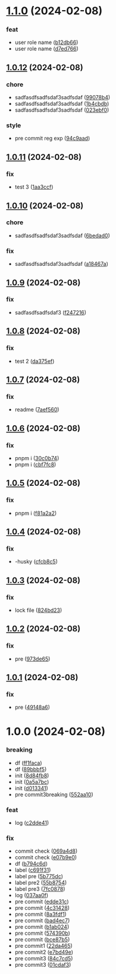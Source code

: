 # [1.1.0](https://github.com/AirP0WeR/monorepo-nextjs-express-bun-boilerplate/compare/v1.0.12...v1.1.0) (2024-02-08)


### feat

* user role name ([b12db66](https://github.com/AirP0WeR/monorepo-nextjs-express-bun-boilerplate/commit/b12db66b9eaf694aae60ba897aa1195fa9a2b522))
* user role name ([d7ed766](https://github.com/AirP0WeR/monorepo-nextjs-express-bun-boilerplate/commit/d7ed766c2609f1c653151c2c58e9ab483f5938f7))

## [1.0.12](https://github.com/AirP0WeR/monorepo-nextjs-express-bun-boilerplate/compare/v1.0.11...v1.0.12) (2024-02-08)


### chore

* sadfasdfsadfsdaf3sadfsdaf ([99078b4](https://github.com/AirP0WeR/monorepo-nextjs-express-bun-boilerplate/commit/99078b4bbdfa197ebe7e9be59cfe2c20d0d60587))
* sadfasdfsadfsdaf3sadfsdaf ([1b4cbdb](https://github.com/AirP0WeR/monorepo-nextjs-express-bun-boilerplate/commit/1b4cbdba34f6ac60288c542526e77ba0cc604e03))
* sadfasdfsadfsdaf3sadfsdaf ([023ebf0](https://github.com/AirP0WeR/monorepo-nextjs-express-bun-boilerplate/commit/023ebf08e1cd08287adddf1cb45f35be1b0dc1ee))

### style

* pre commit reg exp ([94c9aad](https://github.com/AirP0WeR/monorepo-nextjs-express-bun-boilerplate/commit/94c9aadaee39698acff9fa71b79bcf60725b7ecb))

## [1.0.11](https://github.com/AirP0WeR/monorepo-nextjs-express-bun-boilerplate/compare/v1.0.10...v1.0.11) (2024-02-08)


### fix

* test 3 ([1aa3ccf](https://github.com/AirP0WeR/monorepo-nextjs-express-bun-boilerplate/commit/1aa3ccf657ddcaacfe23672eae27d3ee8bfd87e9))

## [1.0.10](https://github.com/AirP0WeR/monorepo-nextjs-express-bun-boilerplate/compare/v1.0.9...v1.0.10) (2024-02-08)


### chore

* sadfasdfsadfsdaf3sadfsdaf ([6bedad0](https://github.com/AirP0WeR/monorepo-nextjs-express-bun-boilerplate/commit/6bedad09f737ddb5826ffaa55ecdb1b749659d21))

### fix

* sadfasdfsadfsdaf3sadfsdaf ([a18467a](https://github.com/AirP0WeR/monorepo-nextjs-express-bun-boilerplate/commit/a18467ac43eba477c95877d941807325f9d07244))

## [1.0.9](https://github.com/AirP0WeR/monorepo-nextjs-express-bun-boilerplate/compare/v1.0.8...v1.0.9) (2024-02-08)


### fix

* sadfasdfsadfsdaf3 ([f247216](https://github.com/AirP0WeR/monorepo-nextjs-express-bun-boilerplate/commit/f247216bce1992a6b5149c6dfff6fb79e15aa237))

## [1.0.8](https://github.com/AirP0WeR/monorepo-nextjs-express-bun-boilerplate/compare/v1.0.7...v1.0.8) (2024-02-08)


### fix

* test 2 ([da375ef](https://github.com/AirP0WeR/monorepo-nextjs-express-bun-boilerplate/commit/da375ef6bc83e4bdca794bf69d4054dc66375305))

## [1.0.7](https://github.com/AirP0WeR/monorepo-nextjs-express-bun-boilerplate/compare/v1.0.6...v1.0.7) (2024-02-08)


### fix

* readme ([7aef560](https://github.com/AirP0WeR/monorepo-nextjs-express-bun-boilerplate/commit/7aef560aa71c289c8f4d67146fabf7e8fb1f3f3c))

## [1.0.6](https://github.com/AirP0WeR/monorepo-nextjs-express-bun-boilerplate/compare/v1.0.5...v1.0.6) (2024-02-08)


### fix

* pnpm i ([30c0b74](https://github.com/AirP0WeR/monorepo-nextjs-express-bun-boilerplate/commit/30c0b744f5aae6f66d175a3b2fa543a649dbcc65))
* pnpm i ([cbf7fc8](https://github.com/AirP0WeR/monorepo-nextjs-express-bun-boilerplate/commit/cbf7fc867286451f5607b1c319b630aa3367d8f4))

## [1.0.5](https://github.com/AirP0WeR/monorepo-nextjs-express-bun-boilerplate/compare/v1.0.4...v1.0.5) (2024-02-08)


### fix

* pnpm i ([f81a2a2](https://github.com/AirP0WeR/monorepo-nextjs-express-bun-boilerplate/commit/f81a2a2e16a43bb98f674ded5046085d0ad9a7ca))

## [1.0.4](https://github.com/AirP0WeR/monorepo-nextjs-express-bun-boilerplate/compare/v1.0.3...v1.0.4) (2024-02-08)


### fix

* -husky ([cfcb8c5](https://github.com/AirP0WeR/monorepo-nextjs-express-bun-boilerplate/commit/cfcb8c566ae25fcfb6fdee5638429c7257f9a448))

## [1.0.3](https://github.com/AirP0WeR/monorepo-nextjs-express-bun-boilerplate/compare/v1.0.2...v1.0.3) (2024-02-08)


### fix

* lock file ([824bd23](https://github.com/AirP0WeR/monorepo-nextjs-express-bun-boilerplate/commit/824bd23fbeb18bee47eb0f6a96de911556a8a096))

## [1.0.2](https://github.com/AirP0WeR/monorepo-nextjs-express-bun-boilerplate/compare/v1.0.1...v1.0.2) (2024-02-08)


### fix

* pre ([973de65](https://github.com/AirP0WeR/monorepo-nextjs-express-bun-boilerplate/commit/973de655215f426ad350d9b414f2ff700b0f85ab))

## [1.0.1](https://github.com/AirP0WeR/monorepo-nextjs-express-bun-boilerplate/compare/v1.0.0...v1.0.1) (2024-02-08)


### fix

* pre ([49148a6](https://github.com/AirP0WeR/monorepo-nextjs-express-bun-boilerplate/commit/49148a65299295d8bcbd710d99c9e13c4a3dc382))

# 1.0.0 (2024-02-08)


### breaking

* df ([ff1faca](https://github.com/AirP0WeR/monorepo-nextjs-express-bun-boilerplate/commit/ff1facaf0325c5884aac5c0434343d9f0eb59304))
* df ([89bbbf5](https://github.com/AirP0WeR/monorepo-nextjs-express-bun-boilerplate/commit/89bbbf533c8212f4fd7fff025ccd2e77a0b06486))
* init ([8d84fb8](https://github.com/AirP0WeR/monorepo-nextjs-express-bun-boilerplate/commit/8d84fb869cce7baabdb41dc93f6f4f543e6c1935))
* init ([0a5a7bc](https://github.com/AirP0WeR/monorepo-nextjs-express-bun-boilerplate/commit/0a5a7bc2e50d7ad4c2699eadaa4cc9b7552eb8c3))
* init ([d013341](https://github.com/AirP0WeR/monorepo-nextjs-express-bun-boilerplate/commit/d013341e6569a75621f1326bd3b1003fdcece087))
* pre commit3breaking ([552aa10](https://github.com/AirP0WeR/monorepo-nextjs-express-bun-boilerplate/commit/552aa10872bf24a9cec1384b696ad4ecaf5c15d5))

### feat

* log ([c2dde41](https://github.com/AirP0WeR/monorepo-nextjs-express-bun-boilerplate/commit/c2dde41b22bdd523555b8687a86181da9828e3b6))

### fix

* commit check ([069a4d8](https://github.com/AirP0WeR/monorepo-nextjs-express-bun-boilerplate/commit/069a4d846b2fb152cedd13918a588b2fd4b0b30a))
* commit check ([e07b9e0](https://github.com/AirP0WeR/monorepo-nextjs-express-bun-boilerplate/commit/e07b9e0264667e7dea55fd47b20efb4ee9640ada))
* df ([b794c6d](https://github.com/AirP0WeR/monorepo-nextjs-express-bun-boilerplate/commit/b794c6d2380f06a74b78ae1d51cd1b72fff1e6de))
* label ([c691f31](https://github.com/AirP0WeR/monorepo-nextjs-express-bun-boilerplate/commit/c691f3184fd704ecd69dbc74ce20f6f3d762c3b9))
* label pre ([5b775dc](https://github.com/AirP0WeR/monorepo-nextjs-express-bun-boilerplate/commit/5b775dc090e0fe15be2cb94533d230c13a603bcd))
* label pre2 ([55b8754](https://github.com/AirP0WeR/monorepo-nextjs-express-bun-boilerplate/commit/55b875427af7499ce07641cae25396682d3c41be))
* label pre3 ([7fc0878](https://github.com/AirP0WeR/monorepo-nextjs-express-bun-boilerplate/commit/7fc0878af99b62485042165911d60dc8a3e8601c))
* log ([037aa0f](https://github.com/AirP0WeR/monorepo-nextjs-express-bun-boilerplate/commit/037aa0fe280a1df2013777e75b2ac0de1e954b25))
* pre commit ([edde31c](https://github.com/AirP0WeR/monorepo-nextjs-express-bun-boilerplate/commit/edde31cdeb740c68d54647c52fc6ed779b8eb734))
* pre commit ([4c31428](https://github.com/AirP0WeR/monorepo-nextjs-express-bun-boilerplate/commit/4c31428f67887a11bd3ae12f3a03c44a9f1ff257))
* pre commit ([8a3fdf1](https://github.com/AirP0WeR/monorepo-nextjs-express-bun-boilerplate/commit/8a3fdf17a1ae5e851ba9e60cda1d79644b1312e1))
* pre commit ([bad4ec7](https://github.com/AirP0WeR/monorepo-nextjs-express-bun-boilerplate/commit/bad4ec7a88cb27bbcf54d6b308928e308bd59c8e))
* pre commit ([b1ab024](https://github.com/AirP0WeR/monorepo-nextjs-express-bun-boilerplate/commit/b1ab02496e8a0062ffcc004bb5bcdc168d79c59f))
* pre commit ([574390b](https://github.com/AirP0WeR/monorepo-nextjs-express-bun-boilerplate/commit/574390b96078f59b581d6c0b347593a0f3d6a1a9))
* pre commit ([bce87b5](https://github.com/AirP0WeR/monorepo-nextjs-express-bun-boilerplate/commit/bce87b5f3aaffd422a483bf105f3b0a9cf262cd7))
* pre commit1 ([22da465](https://github.com/AirP0WeR/monorepo-nextjs-express-bun-boilerplate/commit/22da46568a4872fda2f1e6b91671272271175006))
* pre commit2 ([e7bd49e](https://github.com/AirP0WeR/monorepo-nextjs-express-bun-boilerplate/commit/e7bd49e1c39da47b2065795b41d0b12ad8cdd333))
* pre commit3 ([84c7cd5](https://github.com/AirP0WeR/monorepo-nextjs-express-bun-boilerplate/commit/84c7cd51cc52e4951b3d5f057d018fee7390b3bf))
* pre commit3 ([01cdaf3](https://github.com/AirP0WeR/monorepo-nextjs-express-bun-boilerplate/commit/01cdaf35c950d4928d3ebb6f2eae145e37d15567))
